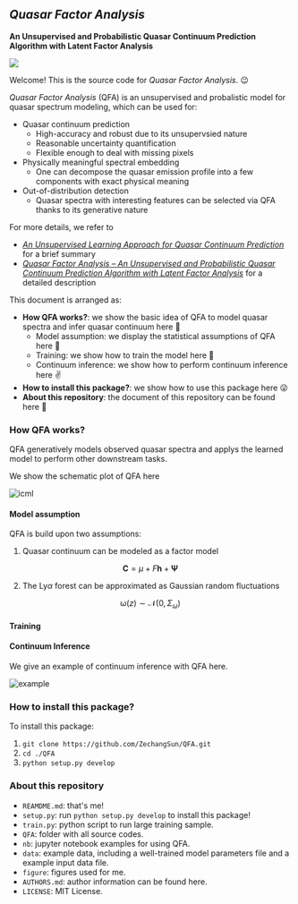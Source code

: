 ## *Quasar Factor Analysis*

**An Unsupervised and Probabilistic Quasar Continuum  Prediction Algorithm with Latent Factor Analysis**

![](https://img.shields.io/github/license/zechangsun/QFA)


Welcome! This is the source code for *Quasar Factor Analysis*. 😉

*Quasar Factor Analysis* (QFA) is an unsupervised and probalistic model for quasar spectrum modeling, which can be used for:

* Quasar continuum prediction 
  * High-accuracy and robust due to its unsupervsied nature
  * Reasonable uncertainty quantification
  * Flexible enough to deal with missing pixels
* Physically meaningful spectral embedding
  * One can decompose the quasar emission profile into a few components with exact physical meaning
* Out-of-distribution detection
  * Quasar spectra with interesting features can be selected via QFA thanks to its generative nature

For more details, we refer to 

* [*An Unsupervised Learning Approach for Quasar Continuum Prediction*](https://arxiv.org/abs/2207.02788)  for a brief summary
* [*Quasar Factor Analysis – An Unsupervised and Probabilistic Quasar Continuum Prediction Algorithm with Latent Factor Analysis*]()  for a detailed description

This document is arranged as:

* **How QFA works?**: we show the basic idea of QFA to model quasar spectra and infer quasar continuum here 🤏
  * Model assumption: we display the statistical assumptions of QFA here 🧐
  * Training: we show how to train the model here 👊
  * Continuum inference: we show how to perform continuum inference here ✌️
* **How to install this package?**: we show how to use this package here 😜
* **About this repository**: the document of this repository can be found here 🫶


### How QFA works?

QFA generatively models observed quasar spectra and applys the learned model to perform other downstream tasks.

We show the schematic plot of QFA here

![icml](./figure/schematic.png)

#### Model assumption

QFA is build upon two assumptions:

1. Quasar continuum can be modeled as a factor model
```math
  \mathbf{C} = \mu + F\mathbf{h}+\boldsymbol{\Psi}
```

2. The Ly$\alpha$ forest can be approximated as Gaussian random fluctuations
```math
   \boldsymbol{\mathrm{\omega}}(z) \sim\mathcal{N}(0,\Sigma_\omega)
```

#### Training

#### Continuum Inference

We give an example of continuum inference with QFA here.

![example](./figure/example.png)

### How to install this package?

To install this package:

1. `git clone https://github.com/ZechangSun/QFA.git`
2. `cd ./QFA`
3. `python setup.py develop`

### About this repository

* `REAMDME.md`: that's me!
* `setup.py`: run `python setup.py develop` to install this package!
* `train.py`: python script to run large training sample.
* `QFA`: folder with all source codes.
* `nb`: jupyter notebook examples for using QFA.
* `data`: example data, including a well-trained model parameters file and a example input data file.
* `figure`: figures used for me.
* `AUTHORS.md`: author information can be found here.
* `LICENSE`: MIT License.







